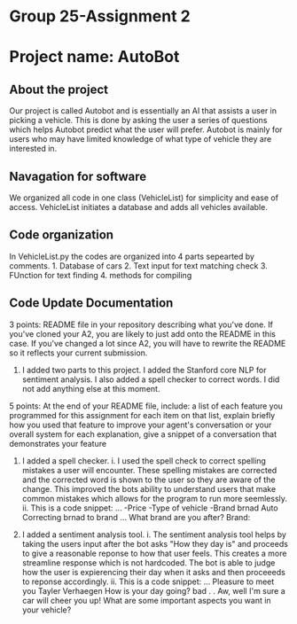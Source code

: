 <h1>Group 25-Assignment 2</h1>
<h1>Project name: AutoBot</h1>

<h2>About the project</h2>
Our project is called Autobot and is essentially an AI that assists a user in picking a vehicle. This is done by asking the user a series of questions which helps Autobot predict what the user will prefer. Autobot is mainly for users who may have limited knowledge of what type of vehicle they are interested in.

<h2>Navagation for software</h2>
We organized all code in one class (VehicleList) for simplicity and ease of access. VehicleList initiates a database and adds all vehicles available. 
<h2>Code organization</h2>
In VehicleList.py the codes are organized into 4 parts sepearted by comments.
1. Database of cars
2. Text input for text matching check
3. FUnction for text finding 
4. methods for compiling

<h2>Code Update Documentation</h2>
3 points: README file in your repository describing what you've done. If you've cloned your A2, you are likely to just add onto the README in this case. If you've changed a lot since A2, you will have to rewrite the README so it reflects your current submission.

1. I added two parts to this project. I added the Stanford core NLP for sentiment analysis. I also added a spell checker to correct words. I did not add anything else at this moment.

5 points: At the end of your README file, include: a list of each feature you programmed for this assignment
for each item on that list, explain briefly how you used that feature to improve your agent's conversation or your overall system
for each explanation, give a snippet of a conversation that demonstrates your feature

1. I added a spell checker.
  i. I used the spell check to correct spelling mistakes a user will encounter. These spelling mistakes are corrected and the corrected word is shown to the user so they are aware of the change. This improved the bots ability to understand users that make common mistakes which allows for the program to run more seemlessly.
  ii. This is a code snippet:
            ...
            -Price 
            -Type of vehicle
            -Brand
            brnad
            Auto Correcting brnad to brand ...
            What brand are you after?
            Brand:
  
2. I added a sentiment analysis tool.
  i. The sentiment analysis tool helps by taking the users input after the bot asks "How they day is" and proceeds to give a reasonable reponse to how that user feels. This creates a more streamline response which is not hardcoded. The bot is able to judge how the user is expierencing their day when it asks and then proceeeds to reponse accordingly.
  ii. This is a code snippet:
            ...
            Pleasure to meet you Tayler Verhaegen
            How is your day going?
            bad
            . 
            . 
            Aw, well I'm sure a car will cheer you up!
            What are some important aspects you want in 
            your vehicle?
